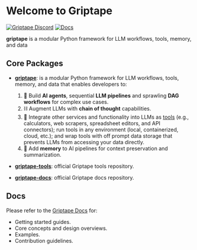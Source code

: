 # Welcome to Griptape

[![Griptape Discord](https://dcbadge.vercel.app/api/server/gnWRz88eym?compact=true&style=flat)](https://discord.gg/gnWRz88eym)
[![Docs](https://readthedocs.org/projects/griptape/badge/)](https://griptape.readthedocs.io)

**griptape** is a modular Python framework for LLM workflows, tools, memory, and data 

## Core Packages

- **[griptape](https://github.com/griptape-ai/griptape)**: is a modular Python framework for LLM workflows, tools, memory, and data that enables developers to:
  1. 🤖 Build **AI agents**, sequential **LLM pipelines** and sprawling **DAG workflows** for complex use cases.
  2. ⛓️ Augment LLMs with **chain of thought** capabilities.
  3. 🧰️ Integrate other services and functionality into LLMs as [tools](https://github.com/griptape-ai/griptape-tools) (e.g., calculators, web scrapers, spreadsheet editors, and API connectors); run tools in any environment (local, containerized, cloud, etc.); and wrap tools with off prompt data storage that prevents LLMs from accessing your data directly.
  4. 💾 Add **memory** to AI pipelines for context preservation and summarization.

- **[griptape-tools](https://github.com/griptape-ai/griptape-tools)**: official Griptape tools repository.
- **[griptape-docs](https://github.com/griptape-ai/griptape-docs)**: official Griptape docs repository.

## Docs

Please refer to the [Griptape Docs](https://docs.griptape.ai/) for:
- Getting started guides. 
- Core concepts and design overviews.
- Examples.
- Contribution guidelines.

